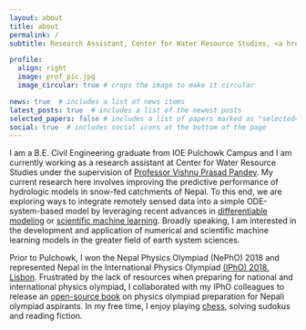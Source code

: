 ```yaml
---
layout: about
title: about
permalink: /
subtitle: Research Assistant, Center for Water Resource Studies, <a href = "https://pcampus.edu.np">Pulchowk Campus</a>, <a href = "https://ioe.tu.edu.np/">IOE</a>, <a href = "https://tu.edu.np/">TU</a>, Nepal

profile:
  align: right
  image: prof_pic.jpg
  image_circular: true # crops the image to make it circular

news: true  # includes a list of news items
latest_posts: true  # includes a list of the newest posts
selected_papers: false # includes a list of papers marked as "selected={true}"
social: true  # includes social icons at the bottom of the page
---
```


I am a B.E. Civil Engineering graduate from IOE Pulchowk Campus and I am currently working as a research assistant at Center for Water Resource Studies under the supervision of [Professor Vishnu Prasad Pandey](https://scholar.google.com/citations?user=pp_w84AAAAAJ&hl=en). My current research here involves improving the predictive performance of hydrologic models in snow-fed catchments of Nepal. To this end, we are exploring ways to integrate remotely sensed data into a simple ODE-system-based model by leveraging recent advances in [differentiable modeling](https://www.nature.com/articles/s41467-021-26107-z) or [scientific machine learning](https://hess.copernicus.org/articles/26/5085/2022/). Broadly speaking, I am interested in the development and application of numerical and scientific machine learning models in the greater field of earth system sciences.

Prior to Pulchowk, I won the Nepal Physics Olympiad (NePhO) 2018 and represented Nepal in the International Physics Olympiad [(IPhO) 2018, Lisbon](http://web.archive.org/web/20230528142145/https://ipho2018.pt/content/delegations/nepal). Frustrated by the lack of resources when preparing for national and international physics olympiad, I collaborated with my IPhO colleagues to release an [open-source book](https://github.com/nkalauni/physics-olympiad-book) on physics olympiad preparation for Nepali olympiad aspirants. In my free time, I enjoy playing [chess](https://lichess.org/@/svidler_simp), solving sudokus and reading fiction.

<!-- Write your biography here. Tell the world about yourself. Link to your favorite [subreddit](http://reddit.com). You can put a picture in, too. The code is already in, just name your picture `prof_pic.jpg` and put it in the `img/` folder. -->

<!-- Put your address / P.O. box / other info right below your picture. You can also disable any of these elements by editing `profile` property of the YAML header of your `_pages/about.md`. Edit `_bibliography/papers.bib` and Jekyll will render your [publications page](/al-folio/publications/) automatically. -->

<!-- Link to your social media connections, too. This theme is set up to use [Font Awesome icons](http://fortawesome.github.io/Font-Awesome/) and [Academicons](https://jpswalsh.github.io/academicons/), like the ones below. Add your Facebook, Twitter, LinkedIn, Google Scholar, or just disable all of them. -->
